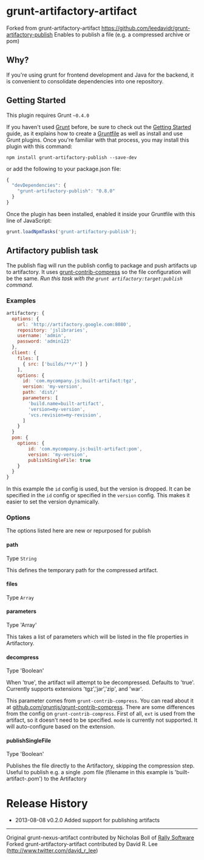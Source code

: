 # grunt-artifactory-artifact
Forked from grunt-artifactory-artifact https://github.com/leedavidr/grunt-artifactory-publish
Enables to publish a file (e.g. a compressed archive or pom)

## Why?
If you're using grunt for frontend development and Java for the backend, it is convenient to consolidate dependencies into one repository.

## Getting Started
This plugin requires Grunt `~0.4.0`

If you haven't used [Grunt](http://gruntjs.com/) before, be sure to check out the [Getting Started](http://gruntjs.com/getting-started) guide, as it explains how to create a [Gruntfile](http://gruntjs.com/sample-gruntfile) as well as install and use Grunt plugins. Once you're familiar with that process, you may install this plugin with this command:

```shell
npm install grunt-artifactory-publish --save-dev
```

or add the following to your package.json file:
```js
{
  "devDependencies": {
    "grunt-artifactory-publish": "0.8.0"
  }
}
```

Once the plugin has been installed, enabled it inside your Gruntfile with this line of JavaScript:

```js
grunt.loadNpmTasks('grunt-artifactory-publish');
```

## Artifactory publish task
The publish flag will run the publish config to package and push artifacts up to artifactory. It uses [grunt-contrib-compress](https://github.com/gruntjs/grunt-contrib-compress) so the file configuration will be the same.
_Run this task with the `grunt artifactory:target:publish` command._

### Examples
```js
artifactory: {
  options: {
    url: 'http://artifactory.google.com:8080',
    repository: 'jslibraries',
    username: 'admin',
    password: 'admin123'
  },
  client: {
    files: [
      { src: ['builds/**/*'] }
    ],
    options: {
      id: 'com.mycompany.js:built-artifact:tgz',
      version: 'my-version',
      path: 'dist/'
      parameters: [
        'build.name=built-artifact',
        'version=my-version',
        'vcs.revision=my-revision',
      ]
    }
  }
  pom: {
	options: {
		id: 'com.mycompany.js:built-artifact:pom',
		version: 'my-version',
		publishSingleFile: true
	}
  }
}
```

In this example the `id` config is used, but the version is dropped. It can be specified in the `id` config or specified in the `version` config. This makes it easier to set the version dynamically.

### Options

The options listed here are new or repurposed for publish

#### path
Type `String`

This defines the temporary path for the compressed artifact.

#### files
Type `Array`

#### parameters
Type 'Array'

This takes a list of parameters which will be listed in the file properties in Artifactory.

#### decompress
Type 'Boolean'

When 'true', the artifact will attempt to be decompressed. Defaults to 'true'. Currently supports extensions 'tgz','jar','zip', and 'war'.

This parameter comes from `grunt-contrib-compress`. You can read about it at [github.com/gruntjs/grunt-contrib-compress](https://github.com/gruntjs/grunt-contrib-compress).
There are some differences from the config on `grunt-contrib-compress`. First of all, `ext` is used from the artifact, so it doesn't need to be specified. `mode` is currently not supported. It will auto-configure based on the extension.

#### publishSingleFile
Type 'Boolean'

Publishes the file directly to the Artifactory, skipping the compression step. Useful to publish e.g. a single .pom file (filename in this example is 'built-artifact-<my-version>.pom') to the Artifactory

# Release History
* 2013-08-08  v0.2.0  Added support for publishing artifacts

----

Original grunt-nexus-artifact contributed by Nicholas Boll of [Rally Software](http://rallysoftware.com)
Forked grunt-artifactory-artifact contributed by David R. Lee (http://www.twitter.com/david_r_lee)
